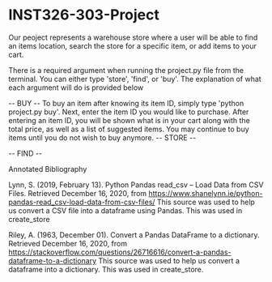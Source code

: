 # INST326-303-Project

Our peoject represents a warehouse store where a user will be able to 
find an items location, search the store for a specific item, or add
items to your cart.

There is a required argument when running the project.py file from the 
terminal. You can either type 'store', 'find', or 'buy'. The explanation
of what each argument will do is provided below

-- BUY -- 
To buy an item after knowing its item ID, simply type 'python project.py buy'. Next, enter the item ID you would like to purchase. After entering an item ID, you will be shown what is in your cart along with the total price, as well as a list of suggested items. You may continue to buy items until you do not wish to buy anymore.
-- STORE --

-- FIND --

Annotated Bibliography

Lynn, S. (2019, February 13). Python Pandas read_csv – Load Data from CSV Files. Retrieved December 16, 2020, from https://www.shanelynn.ie/python-pandas-read_csv-load-data-from-csv-files/ This source was used to help us convert a CSV file into a dataframe using Pandas. This was used in create_store

Riley, A. (1963, December 01). Convert a Pandas DataFrame to a dictionary. Retrieved December 16, 2020, from https://stackoverflow.com/questions/26716616/convert-a-pandas-dataframe-to-a-dictionary This source was used to help us convert a dataframe into a dictionary. This was used in create_store.